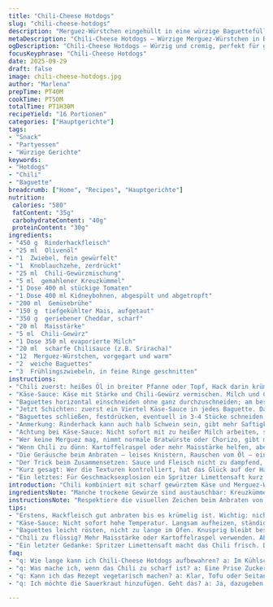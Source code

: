 ```yaml
---
title: "Chili-Cheese Hotdogs"
slug: "chili-cheese-hotdogs"
description: "Merguez-Würstchen eingehüllt in eine würzige Baguettefüllung mit Chili aus Rinderhack, Tomaten, Kidneybohnen und Mais. Mit einer samtigen Käse-Chili-Sauce getoppt, die mit Sambal Oelek für den richtigen Kick sorgt. Zwiebeln geben Frische, während Gewürze wie Kreuzkümmel und Chili-Pulver jede Komponente verbinden. Die Sauce wird durch Maisstärke gebunden und mit evaporierter Milch cremig gemacht. Ein unkompliziertes Gericht zum Teilen, das rustikal, würzig und sättigend ist."
metaDescription: "Chili-Cheese Hotdogs – Würzige Merguez-Würstchen in Baguettes mit cremiger Käse-Sauce. Ideal für gesellige Runden. Einfach, lecker und sättigend."
ogDescription: "Chili-Cheese Hotdogs – Würzig und cremig, perfekt für gesellige Abende. Merguez-Würstchen in Baguettes, ideal zum Teilen."
focusKeyphrase: "Chili-Cheese Hotdogs"
date: 2025-09-29
draft: false
image: chili-cheese-hotdogs.jpg
author: "Marlena"
prepTime: PT40M
cookTime: PT50M
totalTime: PT1H30M
recipeYield: "16 Portionen"
categories: ["Hauptgerichte"]
tags:
- "Snack"
- "Partyessen"
- "Würzige Gerichte"
keywords:
- "Hotdogs"
- "Chili"
- "Baguette"
breadcrumb: ["Home", "Recipes", "Hauptgerichte"]
nutrition: 
 calories: "580"
 fatContent: "35g"
 carbohydrateContent: "40g"
 proteinContent: "30g"
ingredients:
- "450 g  Rinderhackfleisch"
- "25 ml  Olivenöl"
- "1  Zwiebel, fein gewürfelt"
- "1  Knoblauchzehe, zerdrückt"
- "25 ml  Chili-Gewürzmischung"
- "5 ml  gemahlener Kreuzkümmel"
- "1 Dose 400 ml stückige Tomaten"
- "1 Dose 400 ml Kidneybohnen, abgespült und abgetropft"
- "200 ml  Gemüsebrühe"
- "150 g  tiefgekühlter Mais, aufgetaut"
- "350 g  geriebener Cheddar, scharf"
- "20 ml  Maisstärke"
- "5 ml  Chili-Gewürz"
- "1 Dose 350 ml evaporierte Milch"
- "20 ml  scharfe Chilisauce (z.B. Sriracha)"
- "12  Merguez-Würstchen, vorgegart und warm"
- "2  weiche Baguettes"
- "3  Frühlingszwiebeln, in feine Ringe geschnitten"
instructions:
- "Chili zuerst: heißes Öl in breiter Pfanne oder Topf, Hack darin krümelig anbraten, immer mal mit Holzlöffel zerdrücken. Wenn es anfängt zu riechen und kleine braune Stellen zeigt, Zwiebeln und Knoblauch dazugeben, rühren. Wenn alles glasig bis gold ist, Salz und Pfeffer darüber. Gewürze einstreuen, nach kurzem Anbraten dann Tomaten, Bohnen, Mais und Brühe dazu. Deckel drauf, Hitze runter, simmern lassen. Nicht nur Zeit, schauen wie die Soße bindet, eventuell noch Brühe oder Wasser zugeben, falls zu dick."
- "Käse-Sauce: Käse mit Stärke und Chili-Gewürz vermischen. Milch und Chilisauce langsam dazugießen, alles in kleineren Topf. Niemals kalt direkt erhitzen, sonst klumpt die Stärke. Bei mittlerer Hitze, mit Schneebesen, langsam zum Köcheln bringen. Weit rühren, gegen Anbrennen und Klumpen. Sobald cremig und Bläschen sichtbar, Herd aus. Achtung: nicht zu lange, sonst zerfällt Käse, wird zäh."
- "Baguettes horizontal einschneiden ohne ganz durchzuschneiden; am besten mit scharfem Messer, sonst zerreißt die Kruste. Kurz im Ofen (150°C) oder Grill, damit sie leicht warm und leicht knusprig werden – hält die Füllung später besser."
- "Jetzt Schichten: zuerst ein Viertel Käse-Sauce in jedes Baguette. Dann die Merguez reinschieben, leicht überlappend, damit sie nicht verrutschen. Chili großzügig darüber verteilen, mehr Sauce zum Überziehen. Frühlingszwiebeln oben drauf, das gibt Frische und Biss."
- "Baguettes schließen, festdrücken, eventuell in 3-4 Stücke schneiden, für handliches Teilen. Bissfest soll es sein, nicht matschig."
- "Anmerkung: Rinderhack kann auch halb Schwein sein, gibt mehr Saftigkeit. Gemüsebrühe ersetze ich manchmal durch Bier für mehr Tiefe, dann weniger salzen, wegen Bitterkeit. Gefrorener Mais ist praktisch; frischer Mangel bleibt toller Biss. Tomaten gerne mit etwas Zucker ausgleichen, wenn zu sauer."
- "Achtung bei Käse-Sauce: Nicht sofort mit zu heißer Milch arbeiten, sonst gibt's Klümpchen, lieber langsam einrühren. Stärkemehl vorab mischen hilft. Sauce isst man auch gern solo, probieren!"
- "Wer keine Merguez mag, nimmt normale Bratwürste oder Chorizo, gibt mehr Rauchigkeit. Frühlingszwiebeln ruhig ersetzen durch fein gehackte rote Zwiebeln für mehr Schärfe."
- "Wenn Chili zu dünn: Kartoffelraspel oder mehr Maisstärke helfen, aber vorsichtig, nicht zu fest machen. Farbe-und Aroma-Test wichtig, nicht nur Zeit."
- "Die Geräusche beim Anbraten – leises Knistern, Rauschen vom Öl – einfach aufpassen, nicht zu viel rühren. Fleisch trocknet sonst aus, besser bräunt es richtig."
- "Der Trick beim Zusammensetzen: Sauce und Fleisch nicht zu dampfend, sonst Baguette matschig. Abkühlen lassen, dann befüllen."
- "Kurz gesagt: Wer die Texturen kontrolliert, hat das Glück auf der Hand. Zu viel Flüssigkeit? Sauce binden. Zu trocken? Löffel Brühe. Einfach mit Sorgfalt."
- "Ein letztes: Für Geschmacksexplosion ein Spritzer Limettensaft kurz vor dem Servieren über Chili. Gibt Spannung, hebt die Schwere."
introduction: "Chili kombiniert mit scharf gewürztem Käse und Merguez-Würstchen – das hat Charme und Kraft. Merguez gibt den würzigen Protein-Kick, das Chili die schöne Tiefe aus Tomaten, Bohnen und Mais. Soße cremig, nicht zu flüssig, um in den Baguettes zu haften. Klar, Brot wird leicht weich, aber bleibt genug Biss. Ich habe oft Käse­saucen probiert, nicht jede hält stand bei Hitze, darum macht Maisstärke den Unterschied. Sambal Oelek zum Schluss, nicht früh, sonst verliert es die Frische. Essen mit Fingern. Würzig, warm, mit scharfen Spitzen und frischen Zwiebeln. Ein rustikales Gericht, das sich teilt, ideal für gesellige Runden."
ingredientsNote: "Manche trockene Gewürze sind austauschbar: Kreuzkümmel kann mit Koriander ersetzt werden, wenn nicht vorhanden. Ich nehme Olivenöl für Aroma, aber auch neutrale Öle tun es. Wenn keine evaporierte Milch da ist, kann man Vollmilch nehmen, allerdings wird die Sauce dann dünner und braucht mehr Zeit zum Eindicken. Tofu statt Fleisch? Möglich, aber dann mit kräftigen Gewürzen arbeiten, sonst verliert das Ganze an Charakter. Tiefgekühlter Mais ist einfach zu nutzen, frischer gibt noch mehr Crunch. Dosentomaten auf Qualität checken, sie geben Aroma. Merguez, wenn nicht zu scharf, kann auch mit BBQ-Würstchen getauscht werden. Wichtig: Beim Einweichen der Bohnen Zeit lassen und gut spülen, sonst wird die Soße trüb. Bei Ersatz von Brühe durch Wasser kräftiger würzen, damit kein Geschmack flöten geht."
instructionsNote: "Respektiere die visuellen Zeichen beim Anbraten von Hackfleisch: Scharf anbraten bis sich braune Krusten bilden, nicht rühren sondern nur leicht bewegen, erst dann Zwiebeln und Knoblauch einstreuen für bessere Röstaromen. Das Chili langsam simmern lassen, Geschmack entwickelt sich mit Zeit und Hitze, Geduld zahlt sich aus. Käse-Sauce will ruhige Hitze und ständiges Umrühren – sonst brennt sie schnell an und wird klumpig. Hinweis: Maisstärke vorher mit Käse zu mischen, verhindert Klumpenbildung. Baguettes nur leicht anwärmen, damit sie nicht auseinanderfallen beim Füllen – zu kalt zerpflückt sie, zu heiß macht sie matschig. Zwiebeln zuletzt darüber, sofort servieren – sie verlieren sonst an Knackigkeit. Kleiner Trick: Sauce mit einem Teelöffel zum Test auf kaltem Teller prüfen, Dicke kontrollieren. Nicht von der Uhr, sondern von den Farben lassen. Die perfekte Balance aus Cremigkeit und Biss ist das Ziel."
tips:
- "Erstens, Hackfleisch gut anbraten bis es krümelig ist. Wichtig: nicht zu viel rühren. Zwiebeln und Knoblauch erst später dazu. Röstaromen sind entscheidend für das Aroma. Ein Trick: Hitzeregulierung spielt eine Rolle, Hitze muss stimmen."
- "Käse-Sauce: Nicht sofort hohe Temperatur. Langsam aufheizen, ständig rühren. Klumpenbildung vermeiden. Falls doch Klumpen, kurz pürieren. Ich mische Käse und Stärke vorher. Hilft ungemein!"
- "Baguettes leicht rösten, nicht zu lange im Ofen. Knusprig bleibt besser, als matschig. Hier ist Timing wichtig. Check die Kruste. Frische Zwiebeln erst zum Schluss. Es gibt mehr Knackigkeit."
- "Chili zu flüssig? Mehr Maisstärke oder Kartoffelraspel verwenden. Aber vorsichtig dosieren. Zu fest wird's schnell. Farbe und Konsistenz sind entscheidend. Regularität beim Rühren sorgt für gleichmäßigen Geschmack."
- "Ein letzter Gedanke: Spritzer Limettensaft macht das Chili frisch. Deutlich besser. Aber nicht zu früh hinzufügen. Manche Duftstoffe verfliegen. Achte darauf, dass alles am Ende harmoniert."
faq:
- "q: Wie lange kann ich Chili-Cheese Hotdogs aufbewahren? a: Im Kühlschrank 2-3 Tage haltbar. Für längere Zeit einfrieren. Portionieren hilft. Aber vorher gut abkühlen lassen, damit die Baguettes nicht matschig werden."
- "q: Was mache ich, wenn das Chili zu scharf ist? a: Eine Prise Zucker kann helfen. Oder mehr Bohnen dazugeben, das mildert den Schärfegrad. Auch Sahne könnte eine Lösung sein in der Sauce."
- "q: Kann ich das Rezept vegetarisch machen? a: Klar, Tofu oder Seitan im Chili verwenden. Gewürze anpassen für mehr Geschmack. Bei der Käse-Sauce, vegane Alternativen probieren. Experimentiere mit deinen Lieblingsgeschmäckern."
- "q: Ich möchte die Sauerkraut hinzufügen. Geht das? a: Ja, dazugeben. Aber erst in den letzten 10 Minuten der Kochzeit. Einfach unterheben für zusätzliche Textur. Klar, das gibt einen besonderen Biss und Geschmack."

---
```

